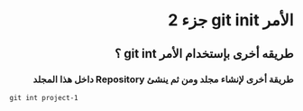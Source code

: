 ﻿# <div dir = rtl >الأمر git init جزء 2</dir >
## <div dir = rtl >  طريقه أخرى بإستخدام الأمر git int ؟ </dir >
### <div dir = rtl >‏طريقة أخرى لإنشاء مجلد ومن ثم ينشئ Repository  داخل هذا المجلد</dir >
```shell
git int project-1
```


